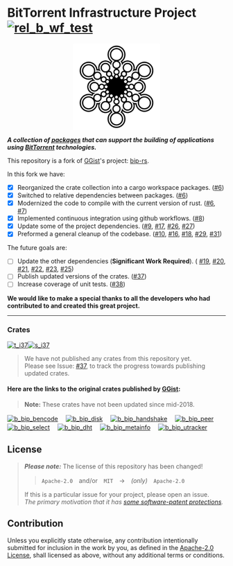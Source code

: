 # BitTorrent Infrastructure Project　[![rel_b_wf_test]][rel_wf_test]
<div align="center"><img src="./docs/media/bittorrent-infrastructure-project-logo.svg" alt="Bittorrent Infrastructure Project Logo" width="200" align="center"/></div>

___A collection of [packages][rel_packages] that can support the building of applications using [BitTorrent] technologies.___

This repository is a fork of [GGist]'s project: [bip-rs].

In this fork we have:

- [x] Reorganized the crate collection into a cargo workspace packages. ([#6])
- [x] Switched to relative dependencies between packages. ([#6])
- [x] Modernized the code to compile with the current version of rust. ([#6], [#7])
- [x] Implemented continuous integration using github workflows. ([#8])
- [x] Update some of the project dependencies. ([#9], [#17], [#26], [#27])
- [x] Preformed a general cleanup of the codebase. ([#10], [#16], [#18], [#29], [#31])

The future goals are:

- [ ] Update the other dependencies (__Significant Work Required__). ( [#19], [#20], [#21], [#22], [#23], [#25])
- [ ] Publish updated versions of the crates. ([#37])
- [ ] Increase coverage of unit tests. ([#38])

__We would like to make a special thanks to all the developers who had contributed to and created this great project.__

---

### Crates
[![t_i37]![s_i37]][#37]

> We have not published any crates from this repository yet.</br>
Please see Issue: [#37], to track the progress towards publishing updated crates.

#### Here are the links to the original crates published by [GGist]:

> __Note:__ These crates have not been updated since mid-2018.

[![b_bip_bencode]][c_bip_bencode]　
[![b_bip_disk]][c_bip_disk]　
[![b_bip_handshake]][c_bip_handshake]　
[![b_bip_peer]][c_bip_peer]　
[![b_bip_select]][c_bip_select]　
[![b_bip_dht]][c_bip_dht]　
[![b_bip_metainfo]][c_bip_metainfo]　
[![b_bip_utracker]][c_bip_utracker]　


## License

>___Please note:___ The license of this repository has been changed!
>> `Apache-2.0`　and/or　`MIT`　→　_(only)_　`Apache-2.0`
>
>If this is a particular issue for your project, please open an issue.</br>
>_The primary motivation that it has [some software-patent protections][apache-2-patent-license]._

## Contribution

Unless you explicitly state otherwise, any contribution intentionally submitted
for inclusion in the work by you, as defined in the [Apache-2.0 License][rel_copyright], shall licensed as above, without any
additional terms or conditions.



[rel_wf_test]:  ../../actions/workflows/test.yaml
[rel_b_wf_test]: ../../actions/workflows/test.yaml/badge.svg
[rel_packages]: ./packages/README.md
[rel_copyright]: ./COPYRIGHT

[BitTorrent]: https://www.bittorrent.org/introduction.html
[GGist]:  https://github.com/GGist/
[bip-rs]: https://github.com/GGist/bip-rs
[apache-2-patent-license]: https://opensource.com/article/18/2/apache-2-patent-license



[#6]:  https://github.com/torrust/bittorrent-infrastructure-project/pull/6
[#7]:  https://github.com/torrust/bittorrent-infrastructure-project/pull/7
[#8]:  https://github.com/torrust/bittorrent-infrastructure-project/pull/8
[#9]:  https://github.com/torrust/bittorrent-infrastructure-project/pull/9
[#10]: https://github.com/torrust/bittorrent-infrastructure-project/pull/10
[#16]: https://github.com/torrust/bittorrent-infrastructure-project/pull/16
[#17]: https://github.com/torrust/bittorrent-infrastructure-project/pull/17
[#18]: https://github.com/torrust/bittorrent-infrastructure-project/pull/18
[#26]: https://github.com/torrust/bittorrent-infrastructure-project/pull/26
[#27]: https://github.com/torrust/bittorrent-infrastructure-project/pull/27
[#29]: https://github.com/torrust/bittorrent-infrastructure-project/pull/29
[#31]: https://github.com/torrust/bittorrent-infrastructure-project/pull/31

[#19]: https://github.com/torrust/bittorrent-infrastructure-project/issues/19
[#20]: https://github.com/torrust/bittorrent-infrastructure-project/issues/20
[#21]: https://github.com/torrust/bittorrent-infrastructure-project/issues/21
[#22]: https://github.com/torrust/bittorrent-infrastructure-project/issues/22
[#23]: https://github.com/torrust/bittorrent-infrastructure-project/issues/23
[#25]: https://github.com/torrust/bittorrent-infrastructure-project/issues/25
[#37]: https://github.com/torrust/bittorrent-infrastructure-project/issues/37
[#38]: https://github.com/torrust/bittorrent-infrastructure-project/issues/38

[t_i37]: https://img.shields.io/github/issues/detail/title/torrust/bittorrent-infrastructure-project/37?style=for-the-badge&
[s_i37]: https://img.shields.io/github/issues/detail/state/torrust/bittorrent-infrastructure-project/37?style=for-the-badge&label=%E3%80%80

[b_bip_bencode]:    https://img.shields.io/crates/v/bip_bencode?style=for-the-badge&label=bip_bencode
[b_bip_disk]:       https://img.shields.io/crates/v/bip_disk?style=for-the-badge&label=bip_disk
[b_bip_handshake]:  https://img.shields.io/crates/v/bip_handshake?style=for-the-badge&label=bip_handshake
[b_bip_peer]:       https://img.shields.io/crates/v/bip_peer?style=for-the-badge&label=bip_peer
[b_bip_select]:     https://img.shields.io/crates/v/bip_select?style=for-the-badge&label=bip_select
[b_bip_dht]:        https://img.shields.io/crates/v/bip_dht?style=for-the-badge&label=bip_dht
[b_bip_metainfo]:   https://img.shields.io/crates/v/bip_metainfo?style=for-the-badge&label=bip_metainfo
[b_bip_utracker]:   https://img.shields.io/crates/v/bip_utracker?style=for-the-badge&label=bip_utracker
[c_bip_bencode]:    https://crates.io/crates/bip_bencode
[c_bip_disk]:       https://crates.io/crates/bip_disk
[c_bip_handshake]:  https://crates.io/crates/bip_handshake
[c_bip_peer]:       https://crates.io/crates/bip_peer
[c_bip_select]:     https://crates.io/crates/bip_select
[c_bip_dht]:        https://crates.io/crates/bip_dht
[c_bip_metainfo]:   https://crates.io/crates/bip_metainfo
[c_bip_utracker]:   https://crates.io/crates/bip_utracker